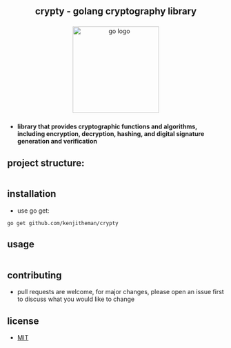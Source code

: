 <h2 align="center">crypty - golang cryptography library</h2>

###

<div align="center">
  <img src="https://cdn.jsdelivr.net/gh/devicons/devicon/icons/go/go-original.svg" height="200" alt="go logo"  />
</div>

###

- **library that provides cryptographic functions and algorithms, including
  encryption, decryption, hashing, and digital signature generation and
  verification**

## project structure:

```

```

## installation

- use go get:

```
go get github.com/kenjitheman/crypty
```

## usage

```

```

## contributing

- pull requests are welcome, for major changes, please open an issue first to
  discuss what you would like to change

## license

- [MIT](https://choosealicense.com/licenses/mit/)
